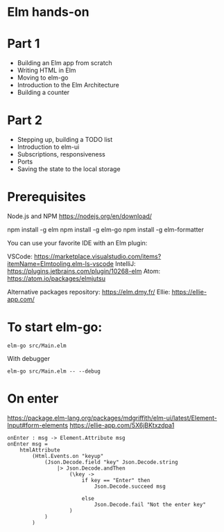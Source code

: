 # Elm hands-on

# Part 1

* Building an Elm app from scratch
* Writing HTML in Elm
* Moving to elm-go
* Introduction to the Elm Architecture
* Building a counter

# Part 2

* Stepping up, building a TODO list
* Introduction to elm-ui
* Subscriptions, responsiveness
* Ports
* Saving the state to the local storage

# Prerequisites

Node.js and NPM https://nodejs.org/en/download/

npm install -g elm
npm install -g elm-go
npm install -g elm-formatter

You can use your favorite IDE with an Elm plugin:

VSCode: https://marketplace.visualstudio.com/items?itemName=Elmtooling.elm-ls-vscode
IntelliJ: https://plugins.jetbrains.com/plugin/10268-elm
Atom: https://atom.io/packages/elmjutsu

Alternative packages repository: https://elm.dmy.fr/
Ellie: https://ellie-app.com/

# To start elm-go:

```
elm-go src/Main.elm
```

With debugger

```
elm-go src/Main.elm -- --debug
```


# On enter

https://package.elm-lang.org/packages/mdgriffith/elm-ui/latest/Element-Input#form-elements
https://ellie-app.com/5X6jBKtxzdpa1

```
onEnter : msg -> Element.Attribute msg
onEnter msg =
    htmlAttribute
        (Html.Events.on "keyup"
            (Json.Decode.field "key" Json.Decode.string
                |> Json.Decode.andThen
                    (\key ->
                        if key == "Enter" then
                            Json.Decode.succeed msg

                        else
                            Json.Decode.fail "Not the enter key"
                    )
            )
        )
```
